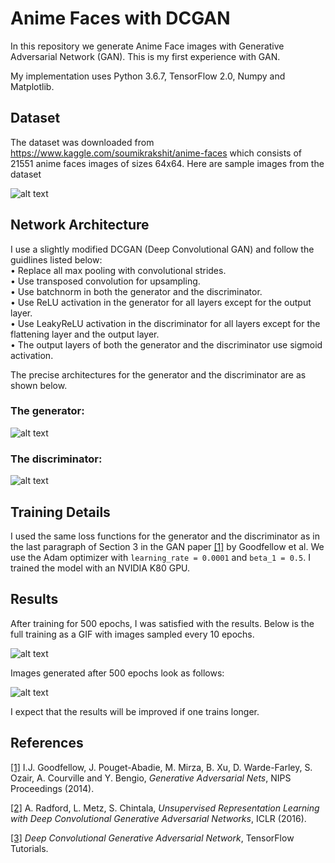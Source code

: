 # Anime Faces with DCGAN

In this repository we generate Anime Face images with Generative Adversarial Network (GAN). This is my first experience with GAN.

My implementation uses Python 3.6.7, TensorFlow 2.0, Numpy and Matplotlib.

## Dataset

The dataset was downloaded from https://www.kaggle.com/soumikrakshit/anime-faces which consists of 21551 anime faces images of sizes 64x64. Here are sample images from the dataset

![alt text](https://github.com/yernat-assylbekov/Anime-Faces-with-DCGAN/blob/master/images/images_from_train_set.png?raw=true)

## Network Architecture

I use a slightly modified DCGAN (Deep Convolutional GAN) and follow the guidlines listed below:<br>
• Replace all max pooling with convolutional strides.<br>
• Use transposed convolution for upsampling.<br>
• Use batchnorm in both the generator and the discriminator.<br>
• Use ReLU activation in the generator for all layers except for the output layer.<br>
• Use LeakyReLU activation in the discriminator for all layers except for the flattening layer and the output layer.<br>
• The output layers of both the generator and the discriminator use sigmoid activation.

The precise architectures for the generator and the discriminator are as shown below.<br>
### The generator:<br>
![alt text](https://github.com/yernat-assylbekov/Anime-Faces-with-DCGAN/blob/master/images/generator_diagram.png?raw=true)<br>
### The discriminator:<br>
![alt text](https://github.com/yernat-assylbekov/Anime-Faces-with-DCGAN/blob/master/images/discriminator_diagram.png?raw=true)

## Training Details

I used the same loss functions for the generator and the discriminator as in the last paragraph of Section 3 in the GAN paper <a href="https://papers.nips.cc/paper/5423-generative-adversarial-nets.pdf">[1]</a> by Goodfellow et al. We use the Adam optimizer with `learning_rate = 0.0001` and `beta_1 = 0.5`. I trained the model with an NVIDIA K80 GPU.

## Results

After training for 500 epochs, I was satisfied with the results. Below is the full training as a GIF with images sampled every 10 epochs.

![alt text](https://github.com/yernat-assylbekov/Anime-Faces-with-DCGAN/blob/master/images/anime_faces_generated.gif?raw=true)

Images generated after 500 epochs look as follows:

![alt text](https://github.com/yernat-assylbekov/Anime-Faces-with-DCGAN/blob/master/images/image_at_epoch_0500.png?raw=true)

I expect that the results will be improved if one trains longer.

## References

<a href="https://papers.nips.cc/paper/5423-generative-adversarial-nets.pdf">[1]</a> I.J. Goodfellow, J. Pouget-Abadie, M. Mirza, B. Xu, D. Warde-Farley, S. Ozair, A. Courville and Y. Bengio, <i>Generative Adversarial Nets</i>, NIPS Proceedings (2014).

<a href="https://arxiv.org/pdf/1511.06434.pdf">[2]</a> A. Radford, L. Metz, S. Chintala, <i>Unsupervised Representation Learning with Deep Convolutional Generative Adversarial Networks</i>, ICLR (2016).

<a href="https://www.tensorflow.org/tutorials/generative/dcgan">[3]</a> <i>Deep Convolutional Generative Adversarial Network</i>, TensorFlow Tutorials.
